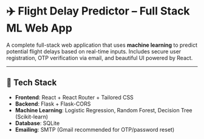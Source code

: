 # ✈️ Flight Delay Predictor – Full Stack ML Web App

A complete full-stack web application that uses **machine learning** to predict potential flight delays based on real-time inputs. Includes secure user registration, OTP verification via email, and beautiful UI powered by React.

---

## 🚀 Tech Stack

- **Frontend**: React + React Router + Tailored CSS
- **Backend**: Flask + Flask-CORS
- **Machine Learning**: Logistic Regression, Random Forest, Decision Tree (Scikit-learn)
- **Database**: SQLite
- **Emailing**: SMTP (Gmail recommended for OTP/password reset)


